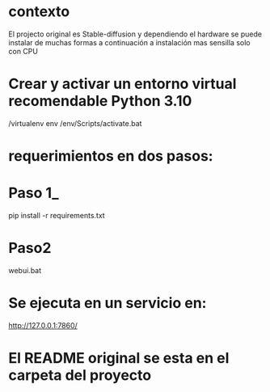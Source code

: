 # contexto
El projecto original es Stable-diffusion y dependiendo el hardware se puede instalar de muchas formas a continuación a instalación mas sensilla solo con CPU

# Crear y activar un entorno virtual recomendable Python 3.10
/virtualenv env         /env/Scripts/activate.bat
# requerimientos en dos pasos:
# Paso 1_
pip install -r requirements.txt

# Paso2
webui.bat

# Se ejecuta en un servicio en:
http://127.0.0.1:7860/

# El README original se esta en el carpeta del proyecto